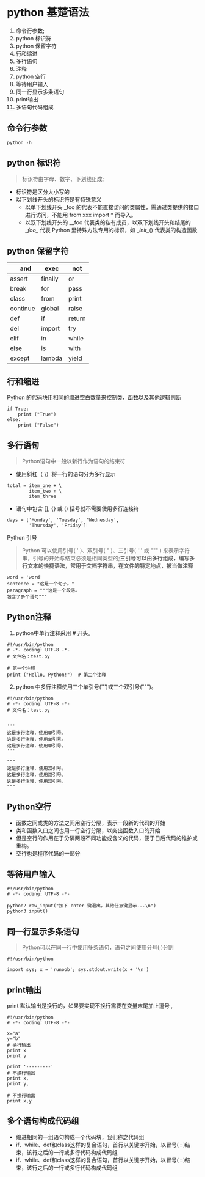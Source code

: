 # python  基楚语法
1. 命令行参数;
2. python 标识符
3. python 保留字符
4. 行和缩进
5. 多行语句
6. 注释
7. python 空行
8. 等待用户输入
9. 同一行显示多条语句
10. print输出
11. 多语句代码组成

## 命令行参数
```
python -h
```
## python 标识符
> 标识符由字母、数字、下划线组成;
+ 标识符是区分大小写的
+ 以下划线开头的标识符是有特殊意义
    + 以单下划线开头 _foo 的代表不能直接访问的类属性，需通过类提供的接口进行访问，不能用 from xxx import * 而导入。
    + 以双下划线开头的 \__foo 代表类的私有成员，以双下划线开头和结尾的 \__foo\__ 代表 Python 里特殊方法专用的标识，如 \__init\__() 代表类的构造函数
##  python 保留字符

| 　and      | exec  |  not |
| --------   | -----  | ----  |
| assert      | finally   |   or     |
| break        |  for    |   pass   |
| class        |    from    |  print  |
|continue	|global	|raise|
|def|	if|	return|
|del|	import|	try|
|elif|	in|	while|
|else|	is|	with|
|except|	lambda|	yield|
## 行和缩进
Python 的代码块用相同的缩进空白数量来控制类，函数以及其他逻辑判断
```
if True:
    print ("True")
else:
    print ("False")
```
## 多行语句
> Python语句中一般以新行作为语句的结束符
* 使用斜杠（ \）将一行的语句分为多行显示
```
total = item_one + \
        item_two + \
        item_three
```
* 语句中包含 [], {} 或 () 括号就不需要使用多行连接符
```
days = ['Monday', 'Tuesday', 'Wednesday',
        'Thursday', 'Friday']
```
Python 引号
> Python 可以使用引号( ' )、双引号( " )、三引号( ''' 或 """ ) 来表示字符串，引号的开始与结束必须是相同类型的;**三引号可以由多行组成，编写多行文本的快捷语法，常用于文档字符串，在文件的特定地点，被当做注释**
```
word = 'word'
sentence = "这是一个句子。"
paragraph = """这是一个段落。
包含了多个语句"""
```

## Python注释
1. python中单行注释采用 # 开头。
```
#!/usr/bin/python
# -*- coding: UTF-8 -*-
# 文件名：test.py

# 第一个注释
print ("Hello, Python!")  # 第二个注释
```
2. python 中多行注释使用三个单引号(''')或三个双引号(""")。
```
#!/usr/bin/python
# -*- coding: UTF-8 -*-
# 文件名：test.py


'''
这是多行注释，使用单引号。
这是多行注释，使用单引号。
这是多行注释，使用单引号。
'''

"""
这是多行注释，使用双引号。
这是多行注释，使用双引号。
这是多行注释，使用双引号。
"""
```
## Python空行
* 函数之间或类的方法之间用空行分隔，表示一段新的代码的开始
* 类和函数入口之间也用一行空行分隔，以突出函数入口的开始
* 但是空行的作用在于分隔两段不同功能或含义的代码，便于日后代码的维护或重构。
* 空行也是程序代码的一部分
## 等待用户输入
```
#!/usr/bin/python
# -*- coding: UTF-8 -*-

python2 raw_input("按下 enter 键退出，其他任意键显示...\n")
python3 input() 
```
## 同一行显示多条语句
> Python可以在同一行中使用多条语句，语句之间使用分号(;)分割

```
#!/usr/bin/python

import sys; x = 'runoob'; sys.stdout.write(x + '\n')
```
## print输出
print 默认输出是换行的，如果要实现不换行需要在变量末尾加上逗号 ,
```
#!/usr/bin/python
# -*- coding: UTF-8 -*-

x="a"
y="b"
# 换行输出
print x
print y

print '---------'
# 不换行输出
print x,
print y,

# 不换行输出
print x,y
```
## 多个语句构成代码组
* 缩进相同的一组语句构成一个代码块，我们称之代码组
* if、while、def和class这样的复合语句，首行以关键字开始，以冒号( : )结束，该行之后的一行或多行代码构成代码组
* if、while、def和class这样的复合语句，首行以关键字开始，以冒号( : )结束，该行之后的一行或多行代码构成代码组